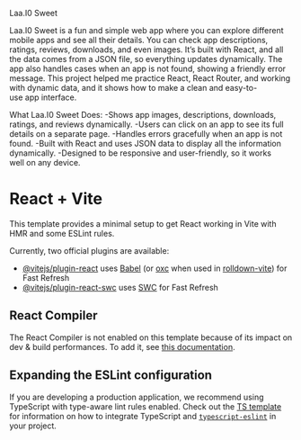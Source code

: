 Laa.I0 Sweet

Laa.I0 Sweet is a fun and simple web app where you can explore different mobile apps and see all their details. You can check app descriptions, ratings, reviews, downloads, and even images. It’s built with React, and all the data comes from a JSON file, so everything updates dynamically. The app also handles cases when an app is not found, showing a friendly error message. This project helped me practice React, React Router, and working with dynamic data, and it shows how to make a clean and easy-to-use app interface.


What Laa.I0 Sweet Does:
-Shows app images, descriptions, downloads, ratings, and reviews dynamically.
-Users can click on an app to see its full details on a separate page.
-Handles errors gracefully when an app is not found.
-Built with React and uses JSON data to display all the information dynamically.
-Designed to be responsive and user-friendly, so it works well on any device.








# React + Vite

This template provides a minimal setup to get React working in Vite with HMR and some ESLint rules.

Currently, two official plugins are available:

- [@vitejs/plugin-react](https://github.com/vitejs/vite-plugin-react/blob/main/packages/plugin-react) uses [Babel](https://babeljs.io/) (or [oxc](https://oxc.rs) when used in [rolldown-vite](https://vite.dev/guide/rolldown)) for Fast Refresh
- [@vitejs/plugin-react-swc](https://github.com/vitejs/vite-plugin-react/blob/main/packages/plugin-react-swc) uses [SWC](https://swc.rs/) for Fast Refresh

## React Compiler

The React Compiler is not enabled on this template because of its impact on dev & build performances. To add it, see [this documentation](https://react.dev/learn/react-compiler/installation).

## Expanding the ESLint configuration

If you are developing a production application, we recommend using TypeScript with type-aware lint rules enabled. Check out the [TS template](https://github.com/vitejs/vite/tree/main/packages/create-vite/template-react-ts) for information on how to integrate TypeScript and [`typescript-eslint`](https://typescript-eslint.io) in your project.
